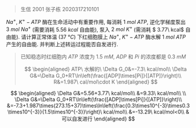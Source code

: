 > 生信 2001 张子栋 2020317210101

$Na^+,\ K^+-ATP$ 酶在生命活动中有重要作用, 每消耗 $1\ mol\ ATP$, 逆化学梯度泵出 $3\ mol\ Na^+$ (需要消耗 $5.56\ kcal$ 自由能), 泵入 $2\ mol\ K^+$ (需消耗 $ 3.77\ kcal$ 自由能). 请计算正常体温 ($37\ °C$) 下红细胞膜上 $Na^+,\ K^+-ATP$ 酶水解 $1\ mol\ ATP$ 产生的自由能. 并判断上述转运过程能否自发进行.

> 已知稳态时红细胞内 $ATP$ 浓度为 $1.5\ mM,\ ADP$ 和 $Pi$ 的浓度都是 $0.3\ mM$
>
> $$
> \begin{aligned}
> ATP\ 水解的\ \Delta G_0&=-7.3\ kcal/mol\\
> \Delta G&=\Delta G_0+RT\ln\left(\frac{[ADP]\times[Pi]}{[ATP]}\right)\\
> R&=1.987\ cal/mol\cdot K
> \end{aligned}
> $$
> 

$$
\begin{aligned}
\Delta G&=5.56+3.77\ kcal/mol\\
&=9.33\ kcal/mol\\
\\
\Delta G&=\Delta G_0+RT\ln\left(\frac{[ADP]\times[Pi]}{[ATP]}\right)\\
&=-7.3+1.987\times(273.15+37)\times\ln\left(\frac{0.3\times10^{-3}\times0.3\times10^{-3}}{1.5\times10^{-3}}\right)\ kcal/mol\\
&=-13.29\ kcal/mol<0\\
&可以自发进行
\end{aligned}
$$

